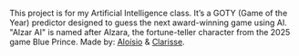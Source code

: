 This project is for my Artificial Intelligence class. It’s a GOTY (Game of the Year) predictor designed to guess the next award-winning game using AI.
"Alzar AI" is named after Alzara, the fortune-teller character from the 2025 game Blue Prince.
Made by: <a href="https://github.com/laosioor">Aloísio</a> & <a href="https://github.com/RezeScarlet">Clarisse</a>.
